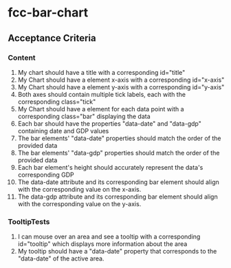 # fcc-bar-chart

## Acceptance Criteria
### Content
1. My chart should have a title with a corresponding id="title"
2. My Chart should have a <g> element x-axis with a corresponding id="x-axis"
3. My Chart should have a <g> element y-axis with a corresponding id="y-axis"
4. Both axes should contain multiple tick labels, each with the corresponding class="tick"
5. My Chart should have a <rect> element for each data point with a corresponding class="bar" displaying the data
6. Each bar should have the properties "data-date" and "data-gdp" containing date and GDP values
7. The bar elements' "data-date" properties should match the order of the provided data
8. The bar elements' "data-gdp" properties should match the order of the provided data
9. Each bar element's height should accurately represent the data's corresponding GDP
10. The data-date attribute and its corresponding bar element should align with the corresponding value on the x-axis.
11. The data-gdp attribute and its corresponding bar element should align with the corresponding value on the y-axis.

### TooltipTests
1. I can mouse over an area and see a tooltip with a corresponding id="tooltip" which displays more information about the area
2. My tooltip should have a "data-date" property that corresponds to the "data-date" of the active area.

